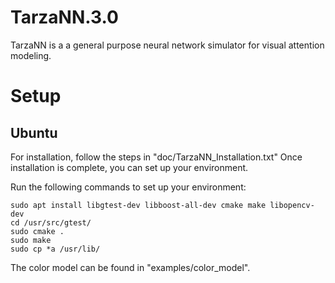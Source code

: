 # TarzaNN.3.0

TarzaNN is a a general purpose neural network simulator for visual attention modeling.

# Setup

## Ubuntu
For installation, follow the steps in "doc/TarzaNN_Installation.txt"
Once installation is complete, you can set up your environment.

Run the following commands to set up your environment:

```
sudo apt install libgtest-dev libboost-all-dev cmake make libopencv-dev
cd /usr/src/gtest/
sudo cmake .
sudo make
sudo cp *a /usr/lib/
```

The color model can be found in "examples/color_model".
